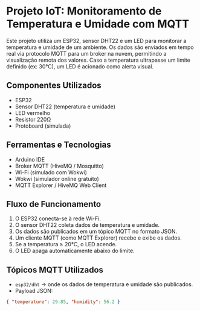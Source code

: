 # Projeto IoT: Monitoramento de Temperatura e Umidade com MQTT

Este projeto utiliza um ESP32, sensor DHT22 e um LED para monitorar a temperatura e umidade de um ambiente. Os dados são enviados em tempo real via protocolo MQTT para um broker na nuvem, permitindo a visualização remota dos valores. Caso a temperatura ultrapasse um limite definido (ex: 30°C), um LED é acionado como alerta visual.

## Componentes Utilizados
- ESP32
- Sensor DHT22 (temperatura e umidade)
- LED vermelho
- Resistor 220Ω
- Protoboard (simulada)

## Ferramentas e Tecnologias
- Arduino IDE
- Broker MQTT (HiveMQ / Mosquitto)
- Wi-Fi (simulado com Wokwi)
- Wokwi (simulador online gratuito)
- MQTT Explorer / HiveMQ Web Client

## Fluxo de Funcionamento
1. O ESP32 conecta-se à rede Wi-Fi.
2. O sensor DHT22 coleta dados de temperatura e umidade.
3. Os dados são publicados em um tópico MQTT no formato JSON.
4. Um cliente MQTT (como MQTT Explorer) recebe e exibe os dados.
5. Se a temperatura ≥ 20°C, o LED acende.
6. O LED apaga automaticamente abaixo do limite.

## Tópicos MQTT Utilizados
- `esp32/dht` → onde os dados de temperatura e umidade são publicados.
- Payload JSON:
```json
{ "temperature": 29.85, "humidity": 56.2 }
